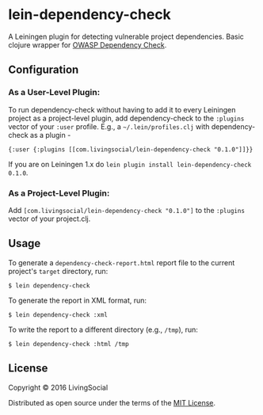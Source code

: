 # lein-dependency-check

A Leiningen plugin for detecting vulnerable project dependencies. Basic clojure wrapper for [OWASP Dependency Check](https://www.owasp.org/index.php/OWASP_Dependency_Check).

## Configuration

### As a User-Level Plugin:

To run dependency-check without having to add it to every Leiningen project as a project-level plugin,
add dependency-check to the `:plugins` vector of your `:user` profile. E.g., a `~/.lein/profiles.clj` with dependency-check as a plugin -
```
{:user {:plugins [[com.livingsocial/lein-dependency-check "0.1.0"]]}}
```

If you are on Leiningen 1.x do `lein plugin install lein-dependency-check 0.1.0`.

### As a Project-Level Plugin:

Add `[com.livingsocial/lein-dependency-check "0.1.0"]` to the `:plugins` vector of your project.clj.

## Usage
To generate a `dependency-check-report.html` report file to the current project's `target` directory, run:

    $ lein dependency-check

To generate the report in XML format, run:

    $ lein dependency-check :xml

To write the report to a different directory (e.g., `/tmp`), run:

    $ lein dependency-check :html /tmp

## License

Copyright © 2016 LivingSocial

Distributed as open source under the terms of the [MIT
License](http://opensource.org/licenses/MIT).
